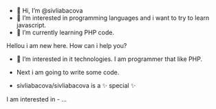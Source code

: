- 👋 Hi, I’m @sivliabacova
- 👀 I’m interested in programming languages and i want to try to learn javascript.
- 🌱 I’m currently learning PHP code.


Hellou i am new here. How can i help you?

- 👀 I’m interested in it technologies. I am programmer that like PHP.
- Next i am going to write some code.

- sivliabacova/sivliabacova is a ✨ special ✨ 

I am interested in - ...

<!---
sivliabacova/sivliabacova is a ✨ special ✨ repository because its `README.md` (this file) appears on your GitHub profile.
You can click the Preview link to take a look at your changes.
--->
